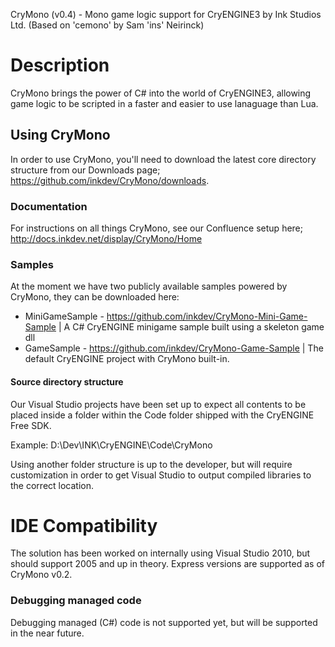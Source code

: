 CryMono (v0.4) - Mono game logic support for CryENGINE3
	by Ink Studios Ltd. (Based on 'cemono' by Sam 'ins\' Neirinck)

# Description
CryMono brings the power of C# into the world of CryENGINE3, allowing game logic to be scripted in a faster and easier to use lanaguage than Lua.
	
## Using CryMono 
In order to use CryMono, you'll need to download the latest core directory structure from our Downloads page; https://github.com/inkdev/CryMono/downloads.

### Documentation
For instructions on all things CryMono, see our Confluence setup here; http://docs.inkdev.net/display/CryMono/Home

### Samples

At the moment we have two publicly available samples powered by CryMono, they can be downloaded here:
* MiniGameSample - https://github.com/inkdev/CryMono-Mini-Game-Sample | A C# CryENGINE minigame sample built using a skeleton game dll
* GameSample - https://github.com/inkdev/CryMono-Game-Sample | The default CryENGINE project with CryMono built-in.

#### Source directory structure 
Our Visual Studio projects have been set up to expect all contents to be placed inside a folder within the Code folder shipped with the CryENGINE Free SDK.

Example:
D:\Dev\INK\CryENGINE\Code\CryMono

Using another folder structure is up to the developer, but will require customization in order to get Visual Studio to output compiled libraries to the correct location.

# IDE Compatibility
The solution has been worked on internally using Visual Studio 2010, but should support 2005 and up in theory. Express versions are supported as of CryMono v0.2.

### Debugging managed code
Debugging managed (C#) code is not supported yet, but will be supported in the near future.
